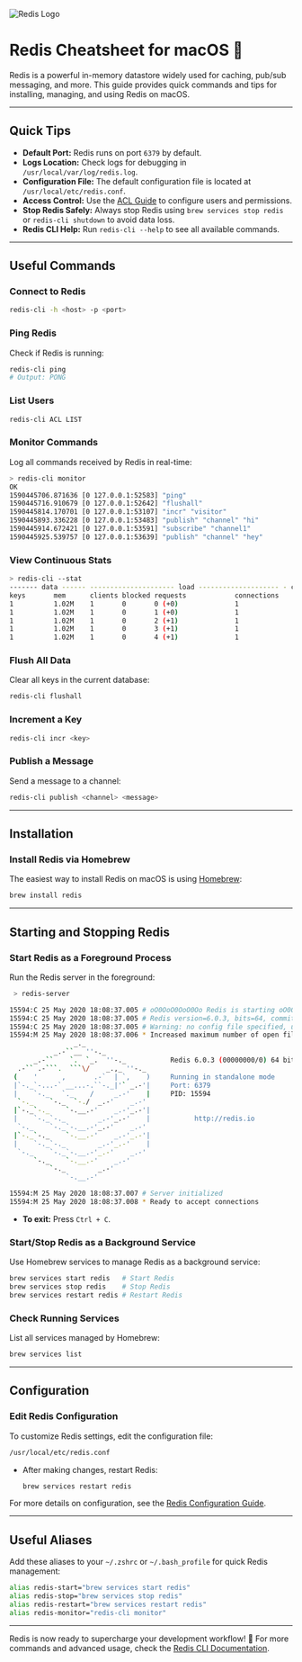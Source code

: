 ![Redis Logo](https://redis.io/images/redis-white.png)

# Redis Cheatsheet for macOS 🍎

Redis is a powerful in-memory datastore widely used for caching, pub/sub messaging, and more. This guide provides quick commands and tips for installing, managing, and using Redis on macOS.

---

## Quick Tips

- **Default Port:** Redis runs on port `6379` by default.
- **Logs Location:** Check logs for debugging in `/usr/local/var/log/redis.log`.
- **Configuration File:** The default configuration file is located at `/usr/local/etc/redis.conf`.
- **Access Control:** Use the [ACL Guide](https://redis.io/topics/acl) to configure users and permissions.
- **Stop Redis Safely:** Always stop Redis using `brew services stop redis` or `redis-cli shutdown` to avoid data loss.
- **Redis CLI Help:** Run `redis-cli --help` to see all available commands.

---

## Useful Commands

### Connect to Redis
```bash
redis-cli -h <host> -p <port>
```

### Ping Redis
Check if Redis is running:
```bash
redis-cli ping
# Output: PONG
```

### List Users
```bash
redis-cli ACL LIST
```

### Monitor Commands
Log all commands received by Redis in real-time:
```bash
> redis-cli monitor
OK
1590445706.871636 [0 127.0.0.1:52583] "ping"
1590445716.910679 [0 127.0.0.1:52642] "flushall"
1590445814.170701 [0 127.0.0.1:53107] "incr" "visitor"
1590445893.336228 [0 127.0.0.1:53483] "publish" "channel" "hi"
1590445914.672421 [0 127.0.0.1:53591] "subscribe" "channel1"
1590445925.539757 [0 127.0.0.1:53639] "publish" "channel" "hey"
```

### View Continuous Stats
```bash
> redis-cli --stat
------- data ------ --------------------- load -------------------- - child -
keys       mem      clients blocked requests            connections          
1          1.02M    1       0       0 (+0)              1           
1          1.02M    1       0       1 (+0)              1           
1          1.02M    1       0       2 (+1)              1           
1          1.02M    1       0       3 (+1)              1           
1          1.02M    1       0       4 (+1)              1           

```

### Flush All Data
Clear all keys in the current database:
```bash
redis-cli flushall
```

### Increment a Key
```bash
redis-cli incr <key>
```

### Publish a Message
Send a message to a channel:
```bash
redis-cli publish <channel> <message>
```

---

## Installation

### Install Redis via Homebrew
The easiest way to install Redis on macOS is using [Homebrew](https://brew.sh/):
```bash
brew install redis
```

---

## Starting and Stopping Redis

### Start Redis as a Foreground Process
Run the Redis server in the foreground:
```bash
 > redis-server

15594:C 25 May 2020 18:08:37.005 # oO0OoO0OoO0Oo Redis is starting oO0OoO0OoO0Oo
15594:C 25 May 2020 18:08:37.005 # Redis version=6.0.3, bits=64, commit=00000000, modified=0, pid=15594, just started
15594:C 25 May 2020 18:08:37.005 # Warning: no config file specified, using the default config. In order to specify a config file use redis-server /path/to/redis.conf
15594:M 25 May 2020 18:08:37.006 * Increased maximum number of open files to 10032 (it was originally set to 8192).
                _._                                                  
           _.-``__ ''-._                                             
      _.-``    `.  `_.  ''-._           Redis 6.0.3 (00000000/0) 64 bit
  .-`` .-```.  ```\/    _.,_ ''-._                                   
 (    '      ,       .-`  | `,    )     Running in standalone mode
 |`-._`-...-` __...-.``-._|'` _.-'|     Port: 6379
 |    `-._   `._    /     _.-'    |     PID: 15594
  `-._    `-._  `-./  _.-'    _.-'                                   
 |`-._`-._    `-.__.-'    _.-'_.-'|                                  
 |    `-._`-._        _.-'_.-'    |           http://redis.io        
  `-._    `-._`-.__.-'_.-'    _.-'                                   
 |`-._`-._    `-.__.-'    _.-'_.-'|                                  
 |    `-._`-._        _.-'_.-'    |                                  
  `-._    `-._`-.__.-'_.-'    _.-'                                   
      `-._    `-.__.-'    _.-'                                       
          `-._        _.-'                                           
              `-.__.-'                                               

15594:M 25 May 2020 18:08:37.007 # Server initialized
15594:M 25 May 2020 18:08:37.008 * Ready to accept connections
```
- **To exit:** Press `Ctrl + C`.

### Start/Stop Redis as a Background Service
Use Homebrew services to manage Redis as a background service:
```bash
brew services start redis   # Start Redis
brew services stop redis    # Stop Redis
brew services restart redis # Restart Redis
```

### Check Running Services
List all services managed by Homebrew:
```bash
brew services list
```

---

## Configuration

### Edit Redis Configuration
To customize Redis settings, edit the configuration file:
```bash
/usr/local/etc/redis.conf
```
- After making changes, restart Redis:
  ```bash
  brew services restart redis
  ```

For more details on configuration, see the [Redis Configuration Guide](https://redis.io/topics/config).

---

## Useful Aliases

Add these aliases to your `~/.zshrc` or `~/.bash_profile` for quick Redis management:
```bash
alias redis-start="brew services start redis"
alias redis-stop="brew services stop redis"
alias redis-restart="brew services restart redis"
alias redis-monitor="redis-cli monitor"
```

---

Redis is now ready to supercharge your development workflow! 🚀 For more commands and advanced usage, check the [Redis CLI Documentation](https://redis.io/topics/rediscli).